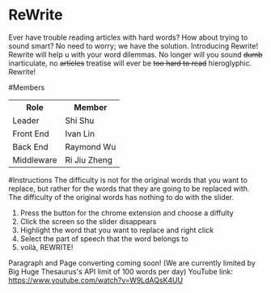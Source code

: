 # ReWrite

Ever have trouble reading articles with hard words? How about trying to sound smart? No need to worry; we have the solution. Introducing Rewrite! Rewrite will help u with your word dilemmas.
No longer will you sound <strike>dumb</strike> inarticulate, no <strike>articles</strike> treatise will ever be <strike>too hard to read</strike> hieroglyphic. Rewrite!


#Members
<table>
<tr>
<th>Role</th>
<th>Member</th>
<tr>
<td> Leader </td>
<td>Shi Shu</td>
</tr>
<tr>
<td> Front End </td>
<td>Ivan Lin</td>
</tr>
<tr>
<td> Back End </td>
<td>Raymond Wu</td>
</tr>
<tr>
<td> Middleware </td>
<td>Ri Jiu Zheng</td>
</tr>
</table>

#Instructions
The difficulty is not for the original words that you want to replace, but rather for the words that they are going to be replaced with.
The difficulty of the original words has nothing to do with the slider.

1. Press the button for the chrome extension and choose a diffulty
2. Click the screen so the slider disappears
3. Highlight the word that you want to replace and right click
4. Select the part of speech that the word belongs to
5. voilà, REWRITE!

Paragraph and Page converting coming soon! (We are currently limited by Big Huge Thesaurus's API limit of 100 words per day)
YouTube link: https://www.youtube.com/watch?v=W9LdAQsK4UU

